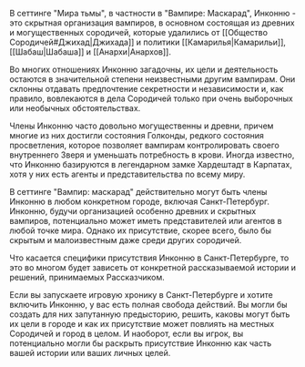 В сеттинге "Мира тьмы", в частности в "Вампире: Маскарад", Инконню - это скрытная организация вампиров, в основном состоящая из древних и могущественных сородичей, которые удалились от [[Общество Сородичей#Джихад|Джихада]] и политики [[Камарилья|Камарильи]], [[Шабаш|Шабаша]] и [[Анархи|Анархов]].

Во многих отношениях Инконню загадочны, их цели и деятельность остаются в значительной степени неизвестными другим вампирам. Они склонны отдавать предпочтение секретности и независимости и, как правило, вовлекаются в дела Сородичей только при очень выборочных или необычных обстоятельствах.

Члены Инконню часто довольно могущественны и древни, причем многие из них достигли состояния Голконды, редкого состояния просветления, которое позволяет вампирам контролировать своего внутреннего Зверя и уменьшать потребность в крови. Иногда известно, что Инконню базируются в легендарном замке Хардештадт в Карпатах, хотя у них есть агенты и представительства по всему миру.

В сеттинге "Вампир: маскарад" действительно могут быть члены Инконню в любом конкретном городе, включая Санкт-Петербург. Инконню, будучи организацией особенно древних и скрытных вампиров, потенциально может иметь представителей или агентов в любой точке мира. Однако их присутствие, скорее всего, было бы скрытым и малоизвестным даже среди других сородичей.

Что касается специфики присутствия Инконню в Санкт-Петербурге, то это во многом будет зависеть от конкретной рассказываемой истории и решений, принимаемых Рассказчиком. 

Если вы запускаете игровую хронику в Санкт-Петербурге и хотите включить Инконню, у вас есть полная свобода действий. Вы могли бы создать для них запутанную предысторию, решить, каковы могут быть их цели в городе и как их присутствие может повлиять на местных Сородичей и город в целом. И наоборот, если вы игрок, вы потенциально могли бы раскрыть присутствие Инконню как часть вашей истории или ваших личных целей.